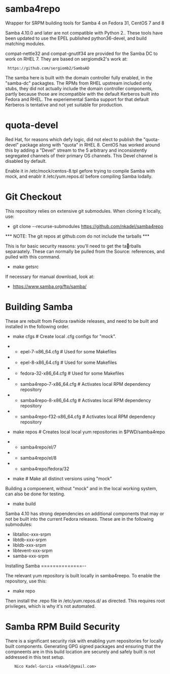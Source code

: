 samba4repo
==========

Wrapper for SRPM building tools for Samba 4 on Fedora 31, CentOS 7 and 8

Samba 4.10.0 and later are not compatible with Python 2.. These tools
have been updated to use the EPEL published python36-devel, and build
matching modules.

compat-nettle32 and compat-gnutlf34 are provided for the Samba DC
to work on RHEL 7. They are based on sergiomdk2's work at:

     https://github.com/sergiomb2/SambaAD

The samba here is built with the domain controller fully enabled, in
the "samba-dc" packagtes. The RPMs from RHEL upstream included only
stubs, they did not actually include the domain controller components,
partly because those are incompatible with the default Kerberos built
into Fedora and RHEL. The experiemental Samba support for that default
Kerberos is tentative and not yet suitable for production.

quota-devel
===========

Red Hat, for reasons which defy logic, did not elect to publish the
"quota-devel" package along with "quota" in RHEL 8. CentOS has worked
around this by adding a "Devel" stream to the 5 arbitrary and
inconsistently segregated channels of their primary OS channels. This
Devel channel is disabled by default.

Enable it in /etc/mock/centos-8.tpl gefore trying to compile Samba
with mock, and enablr it /etc/yum.repos.d/ before compiling Samba
lodally.

Git Checkout
===========

This repository relies on extensive git submodules. When cloning it locally, use:

* git clone --recurse-submodules https://github.com/nkadel/samba4repo

*** NOTE: The git repos at github.com do not include the tarballs ***

This is for basic security reasons: you'll need to get the tarballs separaately.
These can normally be pulled from the Source: references, and pulled with this command.

* make getsrc
    
If necessary for manual download, look at:

* https://www.samba.org/ftp/samba/

Building Samba
==============

These are rebuilt from Fedora rawhide releases, and need to be built
and installed in the following order.

* make cfgs # Create local .cfg configs for "mock".
* * epel-7-x86_64.cfg # Used for some Makefiles
* * epel-8-x86_64.cfg # Used for some Makefiles
* * fedora-32-x86_64.cfg # Used for some Makefiles
* * samba4repo-7-x86_64.cfg # Activates local RPM dependency repository
* * samba4repo-8-x86_64.cfg # Activates local RPM dependency repository
* * samba4repo-f32-x86_64.cfg # Activates local RPM dependency repository

* make repos # Creates local local yum repositories in $PWD/samba4repo
* * samba4repo/el/7
* * samba4repo/el/8
* * samba4repo/fedora/32

* make # Make all distinct versions using "mock"

Building a compoenent, without "mock" and in the local working system,
can also be done for testing.

* make build

Samba 4.10 has strong dependencies on additional components that may or not be 
built into the current Fedora releases. These are in the following submodules:

* libtalloc-xxx-srpm
* libtdb-xxx-srpm
* libldb-xxx-srpm
* libtevent-xxx-srpm
* samba-xxx-srpm

Installing Samba
==============--

The relevant yum repository is built locally in samba4reepo. To enable the repository, use this:

* make repo

Then install the .repo file in /etc/yum.repos.d/ as directed. This
requires root privileges, which is why it's not automated.

Samba RPM Build Security
====================

There is a significant security risk with enabling yum repositories
for locally built components. Generating GPG signed packages and
ensuring that the compneents are in this build location are securely
and safely built is not addressed in this test setup.

		Nico Kadel-Garcia <nkadel@gmail.com>
